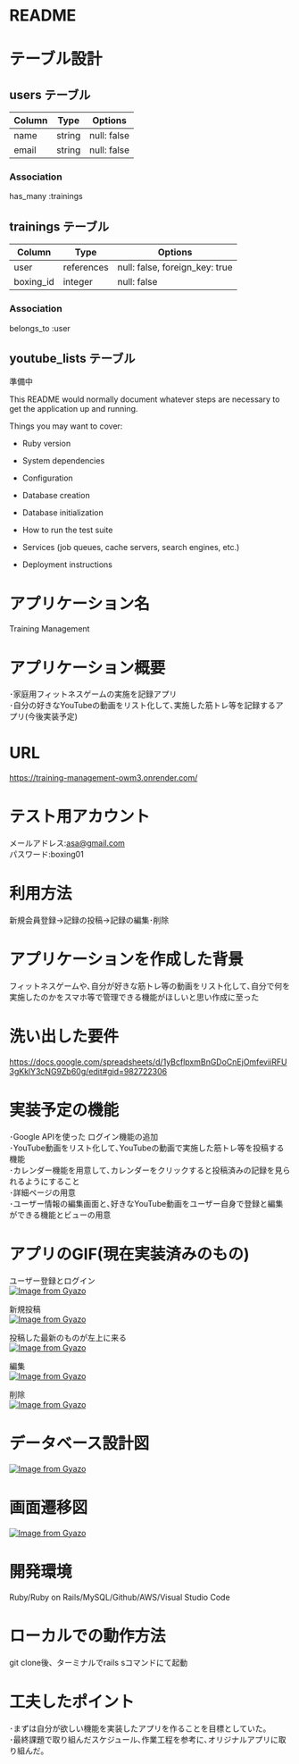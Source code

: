 # README

# テーブル設計

## users テーブル
|Column         |Type       |Options                        |
|---------------|-----------|-------------------------------|
|name           |string     |null: false                    |
|email          |string     |null: false                    |

### Association
has_many :trainings

## trainings テーブル
|Column         |Type       |Options                        |
|---------------|-----------|-------------------------------|
|user           |references |null: false, foreign_key: true |
|boxing_id      |integer    |null: false                    |

### Association
belongs_to :user

## youtube_lists テーブル

準備中

This README would normally document whatever steps are necessary to get the
application up and running.

Things you may want to cover:

* Ruby version

* System dependencies

* Configuration

* Database creation

* Database initialization

* How to run the test suite

* Services (job queues, cache servers, search engines, etc.)

* Deployment instructions

# アプリケーション名
 Training Management

# アプリケーション概要 
･家庭用フィットネスゲームの実施を記録アプリ  
･自分の好きなYouTubeの動画をリスト化して､実施した筋トレ等を記録するアプリ(今後実装予定)


# URL
https://training-management-owm3.onrender.com/

# テスト用アカウント 
メールアドレス:asa@gmail.com  
パスワード:boxing01

# 利用方法 
新規会員登録→記録の投稿→記録の編集･削除

# アプリケーションを作成した背景
フィットネスゲームや､自分が好きな筋トレ等の動画をリスト化して､自分で何を実施したのかをスマホ等で管理できる機能がほしいと思い作成に至った

# 洗い出した要件
 https://docs.google.com/spreadsheets/d/1yBcflpxmBnGDoCnEjOmfeviiRFU3gKklY3cNG9Zb60g/edit#gid=982722306

# 実装予定の機能
･Google APIを使った ログイン機能の追加  
･YouTube動画をリスト化して､YouTubeの動画で実施した筋トレ等を投稿する機能    
･カレンダー機能を用意して､カレンダーをクリックすると投稿済みの記録を見られるようにすること  
･詳細ページの用意  
･ユーザー情報の編集画面と､好きなYouTube動画をユーザー自身で登録と編集ができる機能とビューの用意

# アプリのGIF(現在実装済みのもの) 
ユーザー登録とログイン  
[![Image from Gyazo](https://i.gyazo.com/0c3d25790e478e39389d8d05238a6040.gif)](https://gyazo.com/0c3d25790e478e39389d8d05238a6040)

新規投稿  
[![Image from Gyazo](https://i.gyazo.com/b2b8034b462f46f89f288116553096f5.gif)](https://gyazo.com/b2b8034b462f46f89f288116553096f5)

投稿した最新のものが左上に来る  
[![Image from Gyazo](https://i.gyazo.com/07ca698f8ca19ffb90603b2db89ea2ff.gif)](https://gyazo.com/07ca698f8ca19ffb90603b2db89ea2ff)

編集  
[![Image from Gyazo](https://i.gyazo.com/2ad709a41253d11dc5b7ca39adc79e25.gif)](https://gyazo.com/2ad709a41253d11dc5b7ca39adc79e25)

削除  
[![Image from Gyazo](https://i.gyazo.com/ef0a5690cf35600b85bc4f33e7e864e6.gif)](https://gyazo.com/ef0a5690cf35600b85bc4f33e7e864e6)
 

# データベース設計図
[![Image from Gyazo](https://i.gyazo.com/296287b35df8187af791e571addb6268.png)](https://gyazo.com/296287b35df8187af791e571addb6268)

# 画面遷移図
[![Image from Gyazo](https://i.gyazo.com/c9efad318bcebc1eb0815f0a88b448a2.png)](https://gyazo.com/c9efad318bcebc1eb0815f0a88b448a2)

# 開発環境
 Ruby/Ruby on Rails/MySQL/Github/AWS/Visual Studio Code

# ローカルでの動作方法
 git clone後、ターミナルでrails sコマンドにて起動

# 工夫したポイント 
･まずは自分が欲しい機能を実装したアプリを作ることを目標としていた｡  
･最終課題で取り組んだスケジュール､作業工程を参考に､オリジナルアプリに取り組んだ｡
